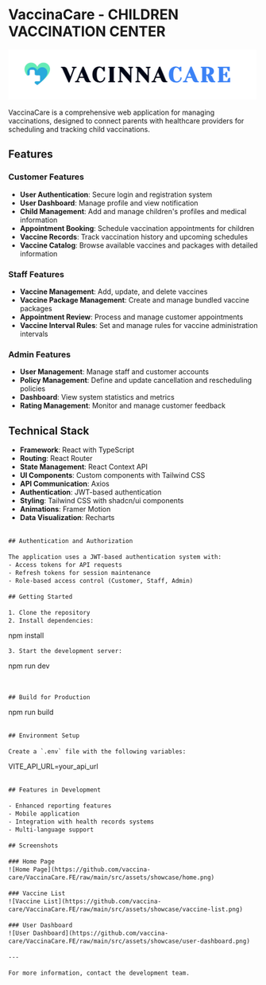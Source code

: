 # VaccinaCare - CHILDREN VACCINATION CENTER

<img src="https://github.com/vaccina-care/VaccinaCare.FE/blob/main/src/assets/showcase/logo.png" alt="VaccinaCare Logo" style="width:500px;"/>

VaccinaCare is a comprehensive web application for managing vaccinations, designed to connect parents with healthcare providers for scheduling and tracking child vaccinations.

## Features

### Customer Features
- **User Authentication**: Secure login and registration system
- **User Dashboard**: Manage profile and view notification
- **Child Management**: Add and manage children's profiles and medical information
- **Appointment Booking**: Schedule vaccination appointments for children
- **Vaccine Records**: Track vaccination history and upcoming schedules
- **Vaccine Catalog**: Browse available vaccines and packages with detailed information

### Staff Features
- **Vaccine Management**: Add, update, and delete vaccines
- **Vaccine Package Management**: Create and manage bundled vaccine packages
- **Appointment Review**: Process and manage customer appointments
- **Vaccine Interval Rules**: Set and manage rules for vaccine administration intervals

### Admin Features
- **User Management**: Manage staff and customer accounts
- **Policy Management**: Define and update cancellation and rescheduling policies
- **Dashboard**: View system statistics and metrics
- **Rating Management**: Monitor and manage customer feedback

## Technical Stack

- **Framework**: React with TypeScript
- **Routing**: React Router
- **State Management**: React Context API
- **UI Components**: Custom components with Tailwind CSS
- **API Communication**: Axios
- **Authentication**: JWT-based authentication
- **Styling**: Tailwind CSS with shadcn/ui components
- **Animations**: Framer Motion
- **Data Visualization**: Recharts

```

## Authentication and Authorization

The application uses a JWT-based authentication system with:
- Access tokens for API requests
- Refresh tokens for session maintenance
- Role-based access control (Customer, Staff, Admin)

## Getting Started

1. Clone the repository
2. Install dependencies:
   ```
   npm install
   ```
3. Start the development server:
   ```
   npm run dev
   ```


## Build for Production

```
npm run build
```

## Environment Setup

Create a `.env` file with the following variables:
```
VITE_API_URL=your_api_url
```

## Features in Development

- Enhanced reporting features
- Mobile application
- Integration with health records systems
- Multi-language support

## Screenshots

### Home Page
![Home Page](https://github.com/vaccina-care/VaccinaCare.FE/raw/main/src/assets/showcase/home.png)

### Vaccine List
![Vaccine List](https://github.com/vaccina-care/VaccinaCare.FE/raw/main/src/assets/showcase/vaccine-list.png)

### User Dashboard
![User Dashboard](https://github.com/vaccina-care/VaccinaCare.FE/raw/main/src/assets/showcase/user-dashboard.png)

---

For more information, contact the development team.
